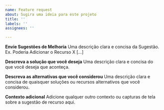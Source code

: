 ```yaml
---
name: Feature request
about: Sugira uma ideia para este projeto
title: ''
labels: ''
assignees: ''

---
```


**Envie Sugestões de Melhoria**
Uma descrição clara e concisa da Sugestão. Ex. Poderia Adicionar o Recurso X [...]

**Descreva a solução que você deseja**
Uma descrição clara e concisa do que você deseja que aconteça.

**Descreva as alternativas que você considerou**
Uma descrição clara e concisa de quaisquer soluções ou recursos alternativos que você considerou.

**Contexto adicional**
Adicione qualquer outro contexto ou capturas de tela sobre a sugestão de recurso aqui.

